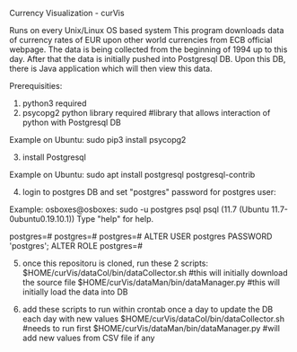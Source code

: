 Currency Visualization - curVis

Runs on every Unix/Linux OS based system
This program downloads data of currency rates of EUR upon other world currencies from ECB official webpage. The data is being collected from the beginning of 1994 up to this day. After that the data is initially pushed into Postgresql DB.
Upon this DB, there is Java application which will then view this data.

Prerequisities:
1. python3 required
2. psycopg2 python library required   #library that allows interaction of python with Postgresql DB

Example on Ubuntu:
sudo pip3 install psycopg2


3. install Postgresql

Example on Ubuntu:
sudo apt install postgresql postgresql-contrib
	
4. login to postgres DB and set "postgres" password for postgres user:

Example:
osboxes@osboxes: sudo -u postgres psql
psql (11.7 (Ubuntu 11.7-0ubuntu0.19.10.1))
Type "help" for help.

postgres=# 
postgres=# 
postgres=# ALTER USER postgres PASSWORD 'postgres';
ALTER ROLE
postgres=# 

5. once this repositoru is cloned, run these 2 scripts:
$HOME/curVis/dataCol/bin/dataCollector.sh  #this will initially download the source file
$HOME/curVis/dataMan/bin/dataManager.py	   #this will initially load the data into DB

6. add these scripts to run within crontab once a day to update the DB each day with new values
$HOME/curVis/dataCol/bin/dataCollector.sh   #needs to run first
$HOME/curVis/dataMan/bin/dataManager.py     #will add new values from CSV file if any

